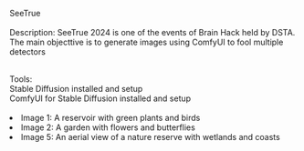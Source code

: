 SeeTrue <br/>
<br>
Description:
SeeTrue 2024 is one of the events of Brain Hack held by DSTA. 
The main objecttive is to generate images using ComfyUI to fool multiple detectors

<br>
Tools: <br/>
Stable Diffusion installed and setup <br/>
ComfyUI for Stable Diffusion installed and setup <br/>

<br>
<li> Image 1: A reservoir with green plants and birds </li>
<li> Image 2: A garden with flowers and butterflies </li>
<li> Image 5: An aerial view of a nature reserve with wetlands and coasts </li>
